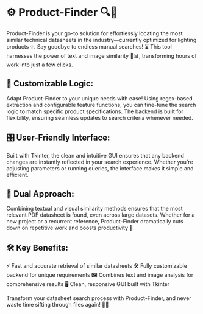 # ⚙️ Product-Finder 🔍📄
Product-Finder is your go-to solution for effortlessly locating the most similar technical datasheets in the industry—currently optimized for lighting products 💡. Say goodbye to endless manual searches! ⏳ This tool harnesses the power of text and image similarity 🧠📊, transforming hours of work into just a few clicks.

## 🔧 Customizable Logic:
Adapt Product-Finder to your unique needs with ease! Using regex-based extraction and configurable feature functions, you can fine-tune the search logic to match specific product specifications. The backend is built for flexibility, ensuring seamless updates to search criteria whenever needed.

## 🎛️ User-Friendly Interface:
Built with Tkinter, the clean and intuitive GUI ensures that any backend changes are instantly reflected in your search experience. Whether you're adjusting parameters or running queries, the interface makes it simple and efficient.

## 🔗 Dual Approach:
Combining textual and visual similarity methods ensures that the most relevant PDF datasheet is found, even across large datasets. Whether for a new project or a recurrent reference, Product-Finder dramatically cuts down on repetitive work and boosts productivity 🚀.

## 🛠️ Key Benefits:

⚡ Fast and accurate retrieval of similar datasheets
🛠️ Fully customizable backend for unique requirements
🖼️ Combines text and image analysis for comprehensive results
🖥️ Clean, responsive GUI built with Tkinter

Transform your datasheet search process with Product-Finder, and never waste time sifting through files again! 📁✨
